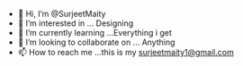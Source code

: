 - 👋 Hi, I’m @SurjeetMaity
- 👀 I’m interested in ... Designing
- 🌱 I’m currently learning ...Everything i get
- 💞️ I’m looking to collaborate on ... Anything
- 📫 How to reach me ...this is my surjeetmaity1@gmail.com

<!---
SurjeetMaity/SurjeetMaity is a ✨ special ✨ repository because its `README.md` (this file) appears on your GitHub profile.
You can click the Preview link to take a look at your changes.
--->

